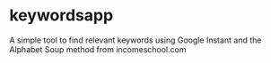 # keywordsapp
A simple tool to find relevant keywords using Google Instant and the Alphabet Soup method from incomeschool.com 
